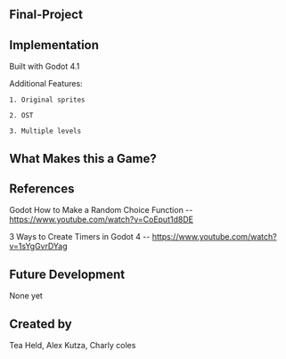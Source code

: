 ## Final-Project

## Implementation
Built with Godot 4.1

Additional Features:

	1. Original sprites

 	2. OST
 
	3. Multiple levels
 

## What Makes this a Game?


## References

Godot How to Make a Random Choice Function -- https://www.youtube.com/watch?v=CoEput1d8DE

3 Ways to Create Timers in Godot 4 -- https://www.youtube.com/watch?v=1sYgGvrDYag

## Future Development

None yet

## Created by
Tea Held, Alex Kutza, Charly coles
